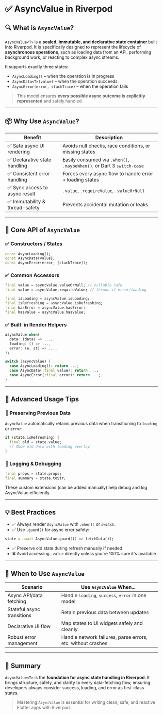 # ✅ AsyncValue in Riverpod


## 🔍 What is `AsyncValue`?

`AsyncValue<T>` is a **sealed, immutable, and declarative state container** built into Riverpod. 
It is specifically designed to represent the lifecycle of **asynchronous operations**, such as loading data from an API, 
performing background work, or reacting to complex async streams.

It supports exactly three states:

- `AsyncLoading()` – when the operation is in progress
- `AsyncData<T>(value)` – when the operation succeeds
- `AsyncError(error, stackTrace)` – when the operation fails

> This model ensures **every possible async outcome is explicitly represented** and safely handled.

---

## 📦 Why Use `AsyncValue`?

| Benefit                           | Description                                                                 |
|-----------------------------------|-----------------------------------------------------------------------------|
| ✅ Safe async UI rendering        | Avoids null checks, race conditions, or missing states                      |
| ✅ Declarative state handling     | Easily consumed via `.when()`, `.maybeWhen()`, or Dart 3 `switch-case`      |
| ✅ Consistent error handling      | Forces every async flow to handle error + loading states                    |
| ✅ Sync access to async result    | `.value`, `.requireValue`, `.valueOrNull`                                   |
| ✅ Immutability & thread-safety   | Prevents accidental mutation or leaks                                       |

---

## 🔩 Core API of `AsyncValue`

### ✅ Constructors / States
```dart
const AsyncLoading();
const AsyncData(value);
const AsyncError(error, [stackTrace]);
```

### ✅ Common Accessors
```dart
final value = asyncValue.valueOrNull; // nullable safe
final value = asyncValue.requireValue; // throws if error/loading

final isLoading = asyncValue.isLoading;
final isRefreshing = asyncValue.isRefreshing;
final hasError = asyncValue.hasError;
final hasValue = asyncValue.hasValue;
```

### ✅ Built-in Render Helpers
```dart
asyncValue.when(
  data: (data) => ..., 
  loading: () => ..., 
  error: (e, st) => ...,
);
```

```dart
switch (asyncValue) {
  case AsyncLoading(): return ...;
  case AsyncData(:final value): return ...;
  case AsyncError(:final error): return ...;
}
```

---

## 🧠 Advanced Usage Tips

### 🔁 Preserving Previous Data
`AsyncValue` automatically retains previous data when transitioning to `loading` or `error`:
```dart
if (state.isRefreshing) {
  final old = state.value;
  // Show old data with loading overlay
}
```

### 🧪 Logging & Debugging
```dart
final props = state.props;
final summary = state.toStr;
```
These custom extensions (can be added manually) help debug and log AsyncValue efficiently.

---

## 💡 Best Practices

- ✅ Always render `AsyncValue` with `.when()` or `switch`.
- ✅ Use `.guard()` for async error safety:
```dart
state = await AsyncValue.guard(() => fetchData());
```
- ✅ Preserve old state during refresh manually if needed.
- ❌ Avoid accessing `.value` directly unless you're 100% sure it's available.

---

## 🔄 When to Use `AsyncValue`

| Scenario                       | Use `AsyncValue` When...                                    |
|--------------------------------|-------------------------------------------------------------|
| Async API/data fetching        | Handle `loading`, `success`, `error` in one model           |
| Stateful async transitions     | Retain previous data between updates                        |
| Declarative UI flow            | Map states to UI widgets safely and cleanly                 |
| Robust error management        | Handle network failures, parse errors, etc. without crashes |

---

## 📌 Summary

`AsyncValue<T>` is the **foundation for async state handling in Riverpod**. It brings structure, safety,
 and clarity to every data-fetching flow, ensuring developers always consider success, loading, and error as first-class states.

> Mastering `AsyncValue` is essential for writing clean, safe, and reactive Flutter apps with Riverpod.